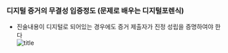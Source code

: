### 디지털 증거의 무결성 입증정도 (문제로 배우는 디지털포렌식)  
- 진술내용이 디지털로 되어있는 경우에도 증거 제출자가 진정 성립을 증명하여야 한다  
![title](../srcs/디지털증거.png) 
  
